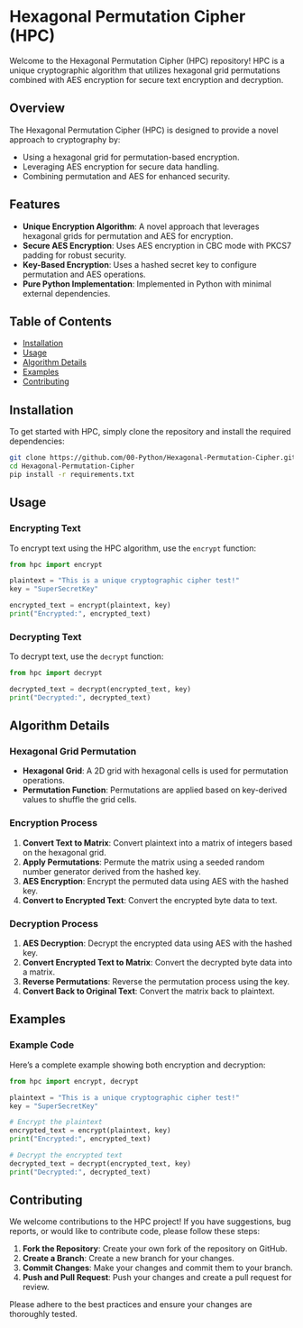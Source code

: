# Hexagonal Permutation Cipher (HPC)

Welcome to the Hexagonal Permutation Cipher (HPC) repository! HPC is a unique cryptographic algorithm that utilizes hexagonal grid permutations combined with AES encryption for secure text encryption and decryption.

## Overview

The Hexagonal Permutation Cipher (HPC) is designed to provide a novel approach to cryptography by:
- Using a hexagonal grid for permutation-based encryption.
- Leveraging AES encryption for secure data handling.
- Combining permutation and AES for enhanced security.

## Features

- **Unique Encryption Algorithm**: A novel approach that leverages hexagonal grids for permutation and AES for encryption.
- **Secure AES Encryption**: Uses AES encryption in CBC mode with PKCS7 padding for robust security.
- **Key-Based Encryption**: Uses a hashed secret key to configure permutation and AES operations.
- **Pure Python Implementation**: Implemented in Python with minimal external dependencies.

## Table of Contents

- [Installation](#installation)
- [Usage](#usage)
- [Algorithm Details](#algorithm-details)
- [Examples](#examples)
- [Contributing](#contributing)

## Installation

To get started with HPC, simply clone the repository and install the required dependencies:

```bash
git clone https://github.com/00-Python/Hexagonal-Permutation-Cipher.git
cd Hexagonal-Permutation-Cipher
pip install -r requirements.txt
```

## Usage

### Encrypting Text

To encrypt text using the HPC algorithm, use the `encrypt` function:

```python
from hpc import encrypt

plaintext = "This is a unique cryptographic cipher test!"
key = "SuperSecretKey"

encrypted_text = encrypt(plaintext, key)
print("Encrypted:", encrypted_text)
```

### Decrypting Text

To decrypt text, use the `decrypt` function:

```python
from hpc import decrypt

decrypted_text = decrypt(encrypted_text, key)
print("Decrypted:", decrypted_text)
```

## Algorithm Details

### Hexagonal Grid Permutation

- **Hexagonal Grid**: A 2D grid with hexagonal cells is used for permutation operations.
- **Permutation Function**: Permutations are applied based on key-derived values to shuffle the grid cells.

### Encryption Process

1. **Convert Text to Matrix**: Convert plaintext into a matrix of integers based on the hexagonal grid.
2. **Apply Permutations**: Permute the matrix using a seeded random number generator derived from the hashed key.
3. **AES Encryption**: Encrypt the permuted data using AES with the hashed key.
4. **Convert to Encrypted Text**: Convert the encrypted byte data to text.

### Decryption Process

1. **AES Decryption**: Decrypt the encrypted data using AES with the hashed key.
2. **Convert Encrypted Text to Matrix**: Convert the decrypted byte data into a matrix.
3. **Reverse Permutations**: Reverse the permutation process using the key.
4. **Convert Back to Original Text**: Convert the matrix back to plaintext.

## Examples

### Example Code

Here’s a complete example showing both encryption and decryption:

```python
from hpc import encrypt, decrypt

plaintext = "This is a unique cryptographic cipher test!"
key = "SuperSecretKey"

# Encrypt the plaintext
encrypted_text = encrypt(plaintext, key)
print("Encrypted:", encrypted_text)

# Decrypt the encrypted text
decrypted_text = decrypt(encrypted_text, key)
print("Decrypted:", decrypted_text)
```

## Contributing

We welcome contributions to the HPC project! If you have suggestions, bug reports, or would like to contribute code, please follow these steps:

1. **Fork the Repository**: Create your own fork of the repository on GitHub.
2. **Create a Branch**: Create a new branch for your changes.
3. **Commit Changes**: Make your changes and commit them to your branch.
4. **Push and Pull Request**: Push your changes and create a pull request for review.

Please adhere to the best practices and ensure your changes are thoroughly tested.
